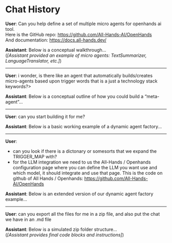 # Chat History

**User**:
Can you help define a set of multiple micro agents for openhands ai tool.  
Here is the GitHub repo: https://github.com/All-Hands-AI/OpenHands  
And documentation: https://docs.all-hands.dev/

**Assistant**:
Below is a conceptual walkthrough...  
(*[Assistant provided an example of micro agents: TextSummarizer, LanguageTranslator, etc.]*)

---

**User**:
i wonder, is there like an agent that automatically builds/creates micro-agents based upon trigger words that is a just a technology stack keywords?>

**Assistant**:
Below is a conceptual outline of how you could build a “meta-agent”...  

---

**User**:
can you start building it for me?

**Assistant**:
Below is a basic working example of a dynamic agent factory...  

---

**User**:
- can you look if there is a dictonary or somesorts that we expand the TRIGGER_MAP with?
- for the LLM integration we need to us the All-Hands / Openhands configuration page where you can define the LLM you want use and which model, it should integrate and use that page. This is the code on github of All Hands / Openhands: https://github.com/All-Hands-AI/OpenHands

**Assistant**:
Below is an extended version of our dynamic agent factory example...  

---

**User**:
can you export all the files for me in a zip file, and also put the chat we have in an .md file

**Assistant**:
Below is a simulated zip folder structure...  
(*[Assistant provides final code blocks and instructions]*)

